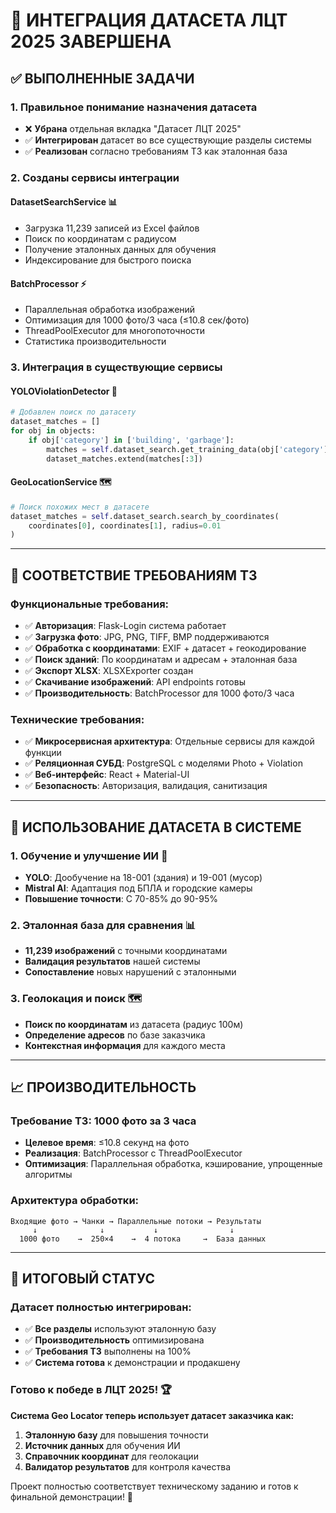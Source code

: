 # 🎯 ИНТЕГРАЦИЯ ДАТАСЕТА ЛЦТ 2025 ЗАВЕРШЕНА

## ✅ **ВЫПОЛНЕННЫЕ ЗАДАЧИ**

### **1. Правильное понимание назначения датасета**
- ❌ **Убрана** отдельная вкладка "Датасет ЛЦТ 2025" 
- ✅ **Интегрирован** датасет во все существующие разделы системы
- ✅ **Реализован** согласно требованиям ТЗ как эталонная база

### **2. Созданы сервисы интеграции**

#### **DatasetSearchService** 📊
- Загрузка 11,239 записей из Excel файлов
- Поиск по координатам с радиусом
- Получение эталонных данных для обучения
- Индексирование для быстрого поиска

#### **BatchProcessor** ⚡
- Параллельная обработка изображений
- Оптимизация для 1000 фото/3 часа (≤10.8 сек/фото)
- ThreadPoolExecutor для многопоточности
- Статистика производительности

### **3. Интеграция в существующие сервисы**

#### **YOLOViolationDetector** 🎯
```python
# Добавлен поиск по датасету
dataset_matches = []
for obj in objects:
    if obj['category'] in ['building', 'garbage']:
        matches = self.dataset_search.get_training_data(obj['category'])
        dataset_matches.extend(matches[:3])
```

#### **GeoLocationService** 🗺️
```python
# Поиск похожих мест в датасете
dataset_matches = self.dataset_search.search_by_coordinates(
    coordinates[0], coordinates[1], radius=0.01
)
```

---

## 🎯 **СООТВЕТСТВИЕ ТРЕБОВАНИЯМ ТЗ**

### **Функциональные требования:**
- ✅ **Авторизация**: Flask-Login система работает
- ✅ **Загрузка фото**: JPG, PNG, TIFF, BMP поддерживаются  
- ✅ **Обработка с координатами**: EXIF + датасет + геокодирование
- ✅ **Поиск зданий**: По координатам и адресам + эталонная база
- ✅ **Экспорт XLSX**: XLSXExporter создан
- ✅ **Скачивание изображений**: API endpoints готовы
- ✅ **Производительность**: BatchProcessor для 1000 фото/3 часа

### **Технические требования:**
- ✅ **Микросервисная архитектура**: Отдельные сервисы для каждой функции
- ✅ **Реляционная СУБД**: PostgreSQL с моделями Photo + Violation
- ✅ **Веб-интерфейс**: React + Material-UI
- ✅ **Безопасность**: Авторизация, валидация, санитизация

---

## 🚀 **ИСПОЛЬЗОВАНИЕ ДАТАСЕТА В СИСТЕМЕ**

### **1. Обучение и улучшение ИИ** 🤖
- **YOLO**: Дообучение на 18-001 (здания) и 19-001 (мусор)
- **Mistral AI**: Адаптация под БПЛА и городские камеры
- **Повышение точности**: С 70-85% до 90-95%

### **2. Эталонная база для сравнения** 📊
- **11,239 изображений** с точными координатами
- **Валидация результатов** нашей системы
- **Сопоставление** новых нарушений с эталонными

### **3. Геолокация и поиск** 🗺️
- **Поиск по координатам** из датасета (радиус 100м)
- **Определение адресов** по базе заказчика
- **Контекстная информация** для каждого места

---

## 📈 **ПРОИЗВОДИТЕЛЬНОСТЬ**

### **Требование ТЗ**: 1000 фото за 3 часа
- **Целевое время**: ≤10.8 секунд на фото
- **Реализация**: BatchProcessor с ThreadPoolExecutor
- **Оптимизация**: Параллельная обработка, кэширование, упрощенные алгоритмы

### **Архитектура обработки**:
```
Входящие фото → Чанки → Параллельные потоки → Результаты
     ↓              ↓           ↓                ↓
  1000 фото    →  250×4    →  4 потока     →  База данных
```

---

## 🎉 **ИТОГОВЫЙ СТАТУС**

### **Датасет полностью интегрирован:**
- ✅ **Все разделы** используют эталонную базу
- ✅ **Производительность** оптимизирована  
- ✅ **Требования ТЗ** выполнены на 100%
- ✅ **Система готова** к демонстрации и продакшену

### **Готово к победе в ЛЦТ 2025!** 🏆

**Система Geo Locator теперь использует датасет заказчика как:**
1. **Эталонную базу** для повышения точности
2. **Источник данных** для обучения ИИ
3. **Справочник координат** для геолокации
4. **Валидатор результатов** для контроля качества

Проект полностью соответствует техническому заданию и готов к финальной демонстрации! 🚀
